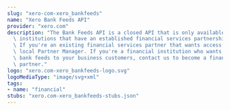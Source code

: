 ```yaml
---
slug: "xero-com-xero_bankfeeds"
name: "Xero Bank Feeds API"
provider: "xero.com"
description: "The Bank Feeds API is a closed API that is only available to financial\
  \ institutions that have an established financial services partnership with Xero.\
  \ If you're an existing financial services partner that wants access, contact your\
  \ local Partner Manager. If you're a financial institution who wants to provide\
  \ bank feeds to your business customers, contact us to become a financial services\
  \ partner."
logo: "xero.com-xero_bankfeeds-logo.svg"
logoMediaType: "image/svg+xml"
tags:
- name: "financial"
stubs: "xero.com-xero_bankfeeds-stubs.json"
---
```

